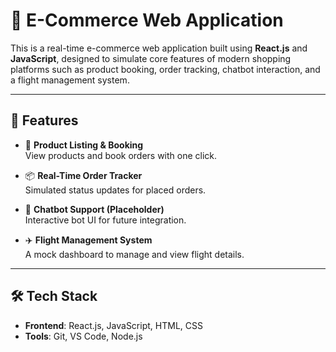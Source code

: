 # 🛒 E-Commerce Web Application

This is a real-time e-commerce web application built using **React.js** and **JavaScript**, designed to simulate core features of modern shopping platforms such as product booking, order tracking, chatbot interaction, and a flight management system.

---

## 🚀 Features

- 🧾 **Product Listing & Booking**  
  View products and book orders with one click.

- 📦 **Real-Time Order Tracker**  
  Simulated status updates for placed orders.

- 💬 **Chatbot Support (Placeholder)**  
  Interactive bot UI for future integration.

- ✈️ **Flight Management System**  
  A mock dashboard to manage and view flight details.

----

## 🛠️ Tech Stack

- **Frontend**: React.js, JavaScript, HTML, CSS
- **Tools**: Git, VS Code, Node.js

